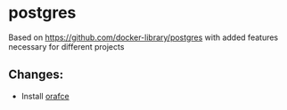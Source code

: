 # postgres
Based on https://github.com/docker-library/postgres with added features necessary for different projects

## Changes:

- Install [orafce](https://github.com/orafce/orafce)
